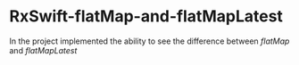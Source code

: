 # RxSwift-flatMap-and-flatMapLatest
In the project implemented the ability to see the difference between *flatMap* and *flatMapLatest*

